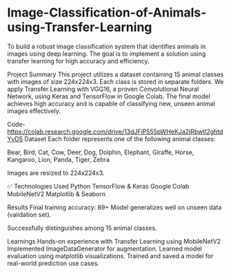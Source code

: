 # Image-Classification-of-Animals-using-Transfer-Learning
To build a robust image classification system that identifies animals in images using deep learning. The goal is to implement a solution using transfer learning for high accuracy and efficiency.
 
 Project Summary
This project utilizes a dataset containing 15 animal classes with images of size 224x224x3. Each class is stored in separate folders. We apply Transfer Learning with VGG16, a proven Convolutional Neural Network, using Keras and TensorFlow in Google Colab. The final model achieves high accuracy and is capable of classifying new, unseen animal images effectively.

Code-https://colab.research.google.com/drive/13dJFiP555pWHeKJa2jRbwtI2ghtdYvD5
Dataset
Each folder represents one of the following animal classes:

Bear, Bird, Cat, Cow, Deer, Dog, Dolphin, Elephant, Giraffe,
Horse, Kangaroo, Lion, Panda, Tiger, Zebra

Images are resized to 224x224x3.

✅ Technologies Used
Python
TensorFlow & Keras
Google Colab
MobileNetV2 
Matplotlib & Seaborn

Results
Final training accuracy: 89+
Model generalizes well on unseen data (validation set).

Successfully distinguishes among 15 animal classes.

Learnings
Hands-on experience with Transfer Learning using MobileNetV2
Implemented ImageDataGenerator for augmentation.
Learned model evaluation using matplotlib visualizations.
Trained and saved a model for real-world prediction use cases.
